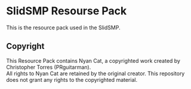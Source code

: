 # SlidSMP Resourse Pack
This is the resource pack used in the SlidSMP.
## Copyright
This Resource Pack contains Nyan Cat, a copyrighted work created by Christopher Torres (PRguitarman).  
All rights to Nyan Cat are retained by the original creator. This repository does not grant any rights to the copyrighted material.
